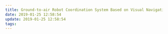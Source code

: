 ```yaml
---
title: Ground-to-air Robot Coordination System Based on Visual Navigation
date: 2019-01-25 12:58:54
update: 2019-01-25 12:58:54
tags:
---
```

